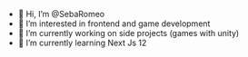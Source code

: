- 👋 Hi, I’m @SebaRomeo
- 👀 I’m interested in frontend and game development
- 🔨 I’m currently working on side projects (games with unity)
- 🌱 I’m currently learning Next Js 12
